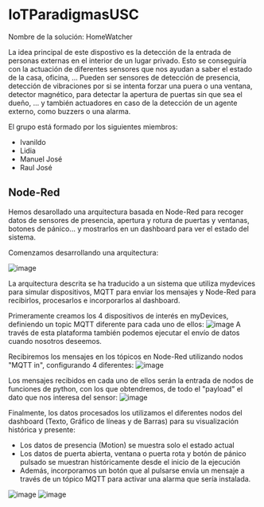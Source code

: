 # IoTParadigmasUSC

Nombre de la solución: HomeWatcher

La idea principal de este dispostivo es la detección de la entrada de personas externas en el interior de un lugar privado. Esto se conseguiría con la actuación de diferentes sensores que nos ayudan a saber el estado de la casa, oficina, ... Pueden ser sensores de detección de presencia, detección de vibraciones por si se intenta forzar una puera o una ventana, detector magnético, para detectar la apertura de puertas sin que sea el dueño, ... y también actuadores en caso de la detección de un agente externo, como buzzers o una alarma.

El grupo está formado por los siguientes miembros:
- Ivanildo 
- Lidia 
- Manuel José
- Raul José


## Node-Red

Hemos desarollado una arquitectura basada en Node-Red para recoger datos de sensores de presencia, apertura y rotura de puertas y ventanas, botones de pánico... y mostrarlos en un dashboard para ver el estado del sistema. 

Comenzamos desarrollando una arquitectura:

![image](https://github.com/user-attachments/assets/0bd0f7ef-1b74-4268-8265-edc4fac478cf)


La arquitectura descrita se ha traducido a un sistema que utiliza mydevices para simular dispositivos, MQTT para enviar los mensajes y Node-Red para recibirlos, procesarlos e incorporarlos al dashboard. 

Primeramente creamos los 4 dispositivos de interés en myDevices, definiendo un topic MQTT diferente para cada uno de ellos:
![image](https://github.com/user-attachments/assets/75ed8d18-f365-4e1b-bd53-147de5e8a31d)
A través de esta plataforma también podemos ejecutar el envío de datos cuando nosotros deseemos. 

Recibiremos los mensajes en los tópicos en Node-Red utilizando nodos "MQTT in", configurando 4 diferentes:
![image](https://github.com/user-attachments/assets/6b77c5e2-ebe4-442f-b9b5-ead17b5ba6cd)

Los mensajes recibidos en cada uno de ellos serán la entrada de nodos de funciones de python, con los que obtendremos, de todo el "payload" el dato que nos interesa del sensor:
![image](https://github.com/user-attachments/assets/afa37959-aea7-4abf-8b89-7284f29e9a87)

Finalmente, los datos procesados los utilizamos el diferentes nodos del dashboard (Texto, Gráfico de líneas y de Barras) para su visualización histórica y presente:
- Los datos de presencia (Motion) se muestra solo el estado actual
- Los datos de puerta abierta, ventana o puerta rota y botón de pánico pulsado se muestran históricamente desde el inicio de la ejecución
- Además, incorporamos un botón que al pulsarse envía un mensaje a través de un tópico MQTT para activar una alarma que sería instalada.

![image](https://github.com/user-attachments/assets/8c417883-2338-4864-9b3c-ff37e2db9ca1)
![image](https://github.com/user-attachments/assets/f6c4b98e-019a-47d2-991d-96ba2c46a7e3)




